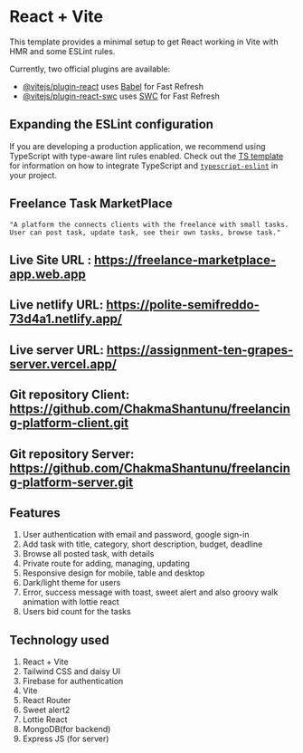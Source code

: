 # React + Vite

This template provides a minimal setup to get React working in Vite with HMR and some ESLint rules.

Currently, two official plugins are available:

- [@vitejs/plugin-react](https://github.com/vitejs/vite-plugin-react/blob/main/packages/plugin-react) uses [Babel](https://babeljs.io/) for Fast Refresh
- [@vitejs/plugin-react-swc](https://github.com/vitejs/vite-plugin-react/blob/main/packages/plugin-react-swc) uses [SWC](https://swc.rs/) for Fast Refresh

## Expanding the ESLint configuration

If you are developing a production application, we recommend using TypeScript with type-aware lint rules enabled. Check out the [TS template](https://github.com/vitejs/vite/tree/main/packages/create-vite/template-react-ts) for information on how to integrate TypeScript and [`typescript-eslint`](https://typescript-eslint.io) in your project.

## Freelance Task MarketPlace

    "A platform the connects clients with the freelance with small tasks. User can post task, update task, see their own tasks, browse task."

## Live Site URL : https://freelance-marketplace-app.web.app

## Live netlify URL: https://polite-semifreddo-73d4a1.netlify.app/

## Live server URL: https://assignment-ten-grapes-server.vercel.app/

## Git repository Client: https://github.com/ChakmaShantunu/freelancing-platform-client.git

## Git repository Server: https://github.com/ChakmaShantunu/freelancing-platform-server.git

## Features

1. User authentication with email and password, google sign-in
2. Add task with title, category, short description, budget, deadline
3. Browse all posted task, with details
4. Private route for adding, managing, updating
5. Responsive design for mobile, table and desktop
6. Dark/light theme for users
7. Error, success message with toast, sweet alert and also groovy walk animation with lottie react
8. Users bid count for the tasks

## Technology used

1. React + Vite
2. Tailwind CSS and daisy UI
3. Firebase for authentication
4. Vite
5. React Router
6. Sweet alert2
7. Lottie React
8. MongoDB(for backend)
9. Express JS (for server)

